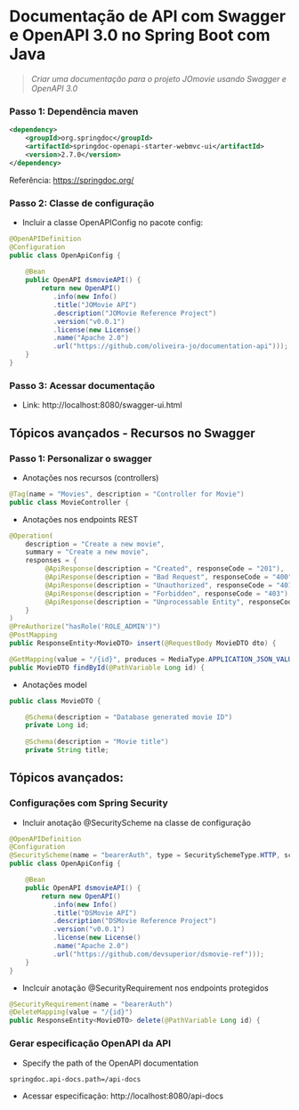 # Documentação de API com Swagger e OpenAPI 3.0 no Spring Boot com Java
>  *Criar uma documentação para o projeto JOmovie usando Swagger e OpenAPI 3.0*

### Passo 1: Dependência maven

```xml
<dependency>
    <groupId>org.springdoc</groupId>
    <artifactId>springdoc-openapi-starter-webmvc-ui</artifactId>
    <version>2.7.0</version>
</dependency>
```
Referência: https://springdoc.org/

### Passo 2: Classe de configuração

- Incluir a classe OpenAPIConfig no pacote config:

```java
@OpenAPIDefinition
@Configuration
public class OpenApiConfig {
    
    @Bean
    public OpenAPI dsmovieAPI() {
        return new OpenAPI()
           .info(new Info()
           .title("JOMovie API")
           .description("JOMovie Reference Project")
           .version("v0.0.1")
           .license(new License()
           .name("Apache 2.0")
           .url("https://github.com/oliveira-jo/documentation-api")));
    }
}
```
### Passo 3: Acessar documentação

- Link: http://localhost:8080/swagger-ui.html

## Tópicos avançados - Recursos no Swagger

### Passo 1: Personalizar o swagger

- Anotações nos recursos (controllers)

```java
@Tag(name = "Movies", description = "Controller for Movie")
public class MovieController {
```

- Anotações nos endpoints REST

```java
@Operation(
    description = "Create a new movie",
    summary = "Create a new movie",
    responses = {
         @ApiResponse(description = "Created", responseCode = "201"),
         @ApiResponse(description = "Bad Request", responseCode = "400"),
         @ApiResponse(description = "Unauthorized", responseCode = "401"),
         @ApiResponse(description = "Forbidden", responseCode = "403"),
         @ApiResponse(description = "Unprocessable Entity", responseCode = "422")
    }
)
@PreAuthorize("hasRole('ROLE_ADMIN')")
@PostMapping
public ResponseEntity<MovieDTO> insert(@RequestBody MovieDTO dto) {
```
```java
@GetMapping(value = "/{id}", produces = MediaType.APPLICATION_JSON_VALUE)
public MovieDTO findById(@PathVariable Long id) {
```

- Anotações model

```java
public class MovieDTO {

	@Schema(description = "Database generated movie ID")
	private Long id;
	
	@Schema(description = "Movie title")
	private String title;
```
## Tópicos avançados: 

### Configurações com Spring Security

- Incluir anotação @SecurityScheme na classe de configuração

```java
@OpenAPIDefinition
@Configuration
@SecurityScheme(name = "bearerAuth", type = SecuritySchemeType.HTTP, scheme = "bearer")
public class OpenApiConfig {

    @Bean
    public OpenAPI dsmovieAPI() {
        return new OpenAPI()
           .info(new Info()
           .title("DSMovie API")
           .description("DSMovie Reference Project")
           .version("v0.0.1")
           .license(new License()
           .name("Apache 2.0")
           .url("https://github.com/devsuperior/dsmovie-ref")));
    }
}
```
- Inclcuir anotação @SecurityRequirement nos endpoints protegidos
```java
@SecurityRequirement(name = "bearerAuth")
@DeleteMapping(value = "/{id}")
public ResponseEntity<MovieDTO> delete(@PathVariable Long id) {
```
### Gerar especificação OpenAPI da API

- Specify the path of the OpenAPI documentation
```xml
springdoc.api-docs.path=/api-docs
```
- Acessar especificação: http://localhost:8080/api-docs
  
